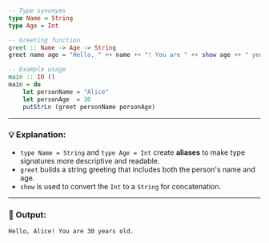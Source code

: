 ```haskell
-- Type synonyms
type Name = String
type Age = Int

-- Greeting function
greet :: Name -> Age -> String
greet name age = "Hello, " ++ name ++ "! You are " ++ show age ++ " years old."

-- Example usage
main :: IO ()
main = do
    let personName = "Alice"
    let personAge  = 30
    putStrLn (greet personName personAge)
```

---

### 💡 Explanation:

* `type Name = String` and `type Age = Int` create **aliases** to make type signatures more descriptive and readable.
* `greet` builds a string greeting that includes both the person's name and age.
* `show` is used to convert the `Int` to a `String` for concatenation.

---

### 🧪 Output:

```
Hello, Alice! You are 30 years old.

